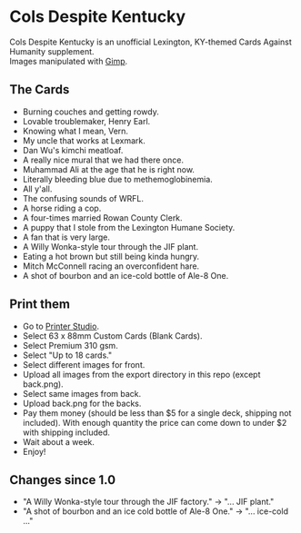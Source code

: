 # Cols Despite Kentucky
Cols Despite Kentucky is an unofficial Lexington, KY-themed Cards Against Humanity supplement.  
Images manipulated with [Gimp](http://gimp.org).

## The Cards
- Burning couches and getting rowdy.
- Lovable troublemaker, Henry Earl.
- Knowing what I mean, Vern.
- My uncle that works at Lexmark.
- Dan Wu's kimchi meatloaf.
- A really nice mural that we had there once.
- Muhammad Ali at the age that he is right now.
- Literally bleeding blue due to methemoglobinemia.
- All y'all.
- The confusing sounds of WRFL.
- A horse riding a cop.
- A four-times married Rowan County Clerk.
- A puppy that I stole from the Lexington Humane Society.
- A fan that is very large.
- A Willy Wonka-style tour through the JIF plant.
- Eating a hot brown but still being kinda hungry.
- Mitch McConnell racing an overconfident hare.
- A shot of bourbon and an ice-cold bottle of Ale-8 One.

## Print them
- Go to [Printer Studio](http://www.printerstudio.com/personalized/custom_playing_cards_blank_cards.html).
- Select 63 x 88mm Custom Cards (Blank Cards).
- Select Premium 310 gsm.
- Select "Up to 18 cards."
- Select different images for front.
- Upload all images from the export directory in this repo (except back.png).
- Select same images from back.
- Upload back.png for the backs.
- Pay them money (should be less than $5 for a single deck, shipping not included). With enough quantity the price can come down to under $2 with shipping included.
- Wait about a week.
- Enjoy!

## Changes since 1.0
- "A Willy Wonka-style tour through the JIF factory." -> "... JIF plant."
- "A shot of bourbon and an ice cold bottle of Ale-8 One." -> "... ice-cold ..."
